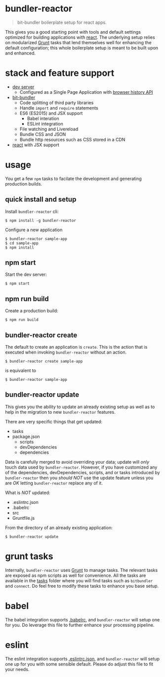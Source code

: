 # bundler-reactor
> bit-bundler boilerplate setup for react apps.

This gives you a good starting point with tools and default settings optimized for building applications with [react](https://facebook.github.io/react/). The underlying setup relies on modularized [Grunt](http://gruntjs.com/) tasks that lend themselves well for enhancing the default configuration; this whole boilerplate setup is meant to be built upon and enhanced.

# stack and feature support

- [dev server](https://github.com/gruntjs/grunt-contrib-connect)
  - Configured as a Single Page Application with [browser history API](https://github.com/bripkens/connect-history-api-fallback)
- [bit-bundler](https://github.com/MiguelCastillo/bit-bundler)
  - Code splitting of third party libraries
  - Handle `import` and `require` statements
  - ES6 (ES2015) and JSX support
    - Babel interation
    - ESLint integration
  - File watching and Livereload
  - Bundle CSS and JSON
  - Bundle http resources such as CSS stored in a CDN
- [react](https://facebook.github.io/react/) with JSX support


# usage

You get a few `npm` tasks to facilate the development and generating production builds.


## quick install and setup

Install `bundler-reactor` cli:

```
$ npm install -g bundler-reactor
```

Configure a new application

```
$ bundler-reactor sample-app
$ cd sample-app
$ npm install
```


## npm start

Start the dev server:

```
$ npm start
```


## npm run build

Create a production build:

```
$ npm run build
```


## bundler-reactor create

The default to create an application is `create`. This is the action that is executed when invoking `bundler-reactor` without an action.

```
$ bundler-reactor create sample-app
```

is equivalent to

```
$ bundler-reactor sample-app
```

## bundler-reactor update

This gives you the ability to update an already existing setup as well as to help in the migration to new `bundler-reactor` features.

There are very specific things that get updated:

- tasks
- package.json
  - scripts
  - devDependencies
  - dependencies

Data is carefully merged to avoid overriding your data; update will *only* touch data used by `bundler-reactor`. However, if you have customized any of the dependencies, devDependencies, scripts, and or tasks introduced by `bundler-reactor` then you *should NOT* use the update feature unless you are *OK* letting `bundler-reactor` replace any of it.

What is *NOT* updated:

- .eslintrc.json
- .babelrc
- src
- Gruntfile.js

From the directory of an already existing application:

```
$ bundler-reactor update
```


# grunt tasks

Internally, `bundler-reactor` uses [Grunt](http://gruntjs.com/) to manage tasks. The relevant tasks are exposed as npm scripts as well for convenience. All the tasks are available in the [tasks](https://github.com/MiguelCastillo/bundler-reactor/tree/master/template/tasks) folder where you will find tasks such as `bitbundler` and `connect`. Do feel free to modify these tasks to enhance you base setup.

# babel

The babel integration supports [.babelrc](http://babeljs.io/docs/usage/babelrc/), and `bundler-reactor` will setup one for you. Do leverage this file to further enhance your processing pipeline.

# eslint

The eslint integration supports [.eslintrc.json](http://eslint.org/docs/user-guide/configuring#configuration-file-formats), and `bundler-reactor` will setup one up for you with some sensible default. Please do adjust this file to fit your needs.
